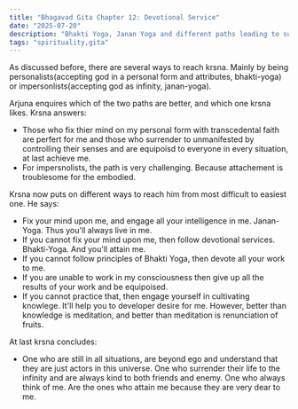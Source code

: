 ```yaml
---
title: "Bhagavad Gita Chapter 12: Devotional Service"
date: "2025-07-20"
description: "Bhakti Yoga, Janan Yoga and different paths leading to supereme"
tags: "spirituality,gita"
---
```


As discussed before, there are several ways to reach krsna. Mainly by being personalists(accepting god in a personal form and attributes, bhakti-yoga) or impersonlists(accepting god as infinity, janan-yoga).

Arjuna enquires which of the two paths are better, and which one krsna likes. Krsna answers:

- Those who fix thier mind on my personal form with transcedental faith are perfert for me and those who surrender to unmanifested by controlling their senses and are equipoisd to everyone in every situation, at last achieve me.
- For impersnolists, the path is very challenging. Because attachement is troublesome for the embodied.

Krsna now puts on different ways to reach him from most difficult to easiest one. He says:

- Fix your mind upon me, and engage all your intelligence in me. Janan-Yoga. Thus you'll always live in me.
- If you cannot fix your mind upon me, then follow devotional services. Bhakti-Yoga. And you'll attain me.
- If you cannot follow principles of Bhakti Yoga, then devote all your work to me.
- If you are unable to work in my consciousness then give up all the results of your work and be equipoised.
- If you cannot practice that, then engage yourself in cultivating knowlege. It'll help you to developer desire for me. However, better than knowledge is meditation, and better than meditation is renunciation of fruits.

At last krsna concludes:

- One who are still in all situations, are beyond ego and understand that they are just actors in this universe. One who surrender their life to the infinity and are always kind to both friends and enemy. One who always think of me. Are the ones who attain me because they are very dear to me.
